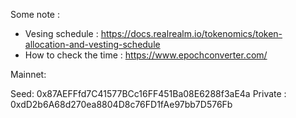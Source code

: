 Some note :
- Vesing schedule : https://docs.realrealm.io/tokenomics/token-allocation-and-vesting-schedule
- How to check the time : https://www.epochconverter.com/

Mainnet:

Seed: 0x87AEFFfd7C41577BCc16FF451Ba08E6288f3aE4a
Private : 0xdD2b6A68d270ea8804D8c76FD1fAe97bb7D576Fb
